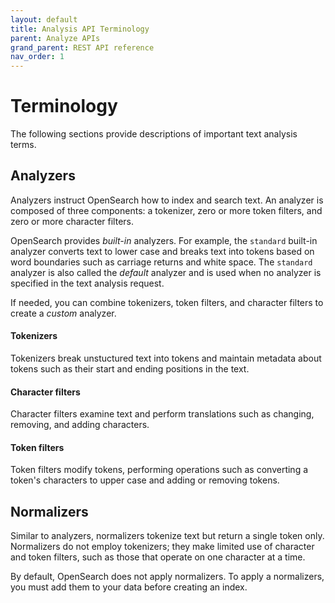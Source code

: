 ```yaml
---
layout: default
title: Analysis API Terminology
parent: Analyze APIs
grand_parent: REST API reference
nav_order: 1
---
```


# Terminology

The following sections provide descriptions of important text analysis terms. 

## Analyzers

Analyzers instruct OpenSearch how to index and search text. An analyzer is composed of three components: a tokenizer, zero or more token filters, and zero or more character filters. 

OpenSearch provides *built-in* analyzers. For example, the `standard` built-in analyzer converts text to lower case and breaks text into tokens based on word boundaries such as carriage returns and white space. The `standard` analyzer is also called the *default* analyzer and is used when no analyzer is specified in the text analysis request.

If needed, you can combine tokenizers, token filters, and character filters to create a *custom* analyzer.

#### Tokenizers

Tokenizers break unstuctured text into tokens and maintain metadata about tokens such as their start and ending positions in the text.

#### Character filters

Character filters examine text and perform translations such as changing, removing, and adding characters. 

#### Token filters

Token filters modify tokens, performing operations such as converting a token's characters to upper case and adding or removing tokens. 

## Normalizers

Similar to analyzers, normalizers tokenize text but return a single token only. Normalizers do not employ tokenizers; they make limited use of character and token filters, such as those that operate on one character at a time.

By default, OpenSearch does not apply normalizers. To apply a normalizers, you must add them to your data before creating an index.